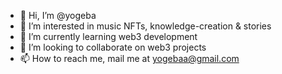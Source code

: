 - 👋 Hi, I’m @yogeba
- 👀 I’m interested in music NFTs, knowledge-creation & stories
- 🌱 I’m currently learning web3 development
- 💞️ I’m looking to collaborate on web3 projects 
- 📫 How to reach me, mail me at yogebaa@gmail.com

